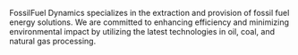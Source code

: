 FossilFuel Dynamics specializes in the extraction and provision of fossil fuel energy solutions. We are committed to enhancing efficiency and minimizing environmental impact by utilizing the latest technologies in oil, coal, and natural gas processing.
